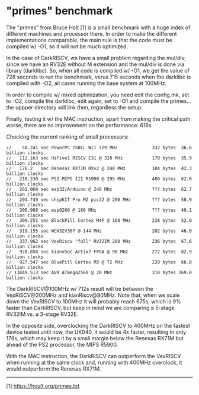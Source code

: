 # "primes" benchmark

The "primes" from Bruce Holt [1] is a small benchmark with a huge index of
different machines and processor there.  In order to make the different
implementations comparable, the main rule is that the code must be compiled
w/ -O1, so it will not be much optimized.

In the case of DarkRISCV, we have a small problem regarding the mul/div,
since we have an RV32E without M extension and the mul/div is done via
library (darklibc). So, when all code is compiled w/ -O1, we get the value
of 728 seconds to run the benchmark, verus 715 seconds when the darklibc is
compiled with -O2, all cases running the base system at 100MHz.

In order to compile w/ mixed optimization, you need edit the config.mk,
set to -O2, compile the darklibc, edit again, set to -O1 and compile the
primes... the uppper directory will link then, regardless the setup.

Finally, testing it w/ the MAC instruction, apart from making the critical
path worse, there are no improvement on the performance: 618s.

Checking the current ranking of small processors:

```
//    50.241 sec PowerPC 750CL Wii 729 MHz             332 bytes  36.6 billion clocks
//   112.163 sec HiFive1 RISCV E31 @ 320 MHz           178 bytes  35.9 billion clocks
//   176.2   sec Renesas RX71M RXv2 @ 240 MHz          184 bytes  42.3 billion clocks
//   210.230 sec PS2 MIPS III R5900 @ 295 MHz          400 bytes  62.0 billion clocks
//   261.068 sec esp32/Arduino @ 240 MHz               ??? bytes  62.7 billion clocks
//   294.749 sec chipKIT Pro MZ pic32 @ 200 MHz        ??? bytes  58.9 billion clocks
//   306.988 sec esp8266 @ 160 MHz                     ??? bytes  49.1 billion clocks
//   309.251 sec BlackPill Cortex M4F @ 168 MHz        228 bytes  52.0 billion clocks
//   319.155 sec WCH32V307 @ 144 MHz                   202 bytes  46.0 billion clocks
//   337.962 sec VexRiscv "full" RV32IM 200 MHz        236 bytes  67.6 billion clocks
//   920.858 sec kianvSoc Artix7 FPGA @ 90 MHz         272 bytes  82.9 billion clocks
//   927.547 sec BluePill Cortex M3 @ 72 MHz           228 bytes  66.8 billion clocks
// 13449.513 sec AVR ATmega2560 @ 20 MHz               318 bytes 269.0 billion clocks
```


The DarkRISCV@100MHz w/ 712s result will be between the VexRISCV@200MHz and
kianRiscv@90MHz. Note that, when we scale down the VexRISCV to 100MHz it
will probably reach 675s, which is 9% faster than DarkRISCV, but keep in
mind we are comparing a 5-stage RV32IM vs. a 3-stage RV32E.

In the opposite side, overclocking the DarkRISCV to 400MHz on the fastest
device tested until now, the UK040, it would be 4x faster, resulting in only
178s, which may keep it by a small margin below the Renesas RX71M but ahead
of the PS2 processor, the MIPS R5900.

With the MAC instruction, the DarkRISCV can outperform the VexRISCV when
running at the same clock and, running with 400MHz overclock, it would
outperform the Renesas RX71M.




---
[1] https://hoult.org/primes.txt
